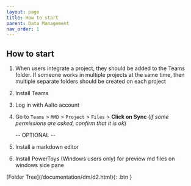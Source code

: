 ```yaml
---
layout: page
title: How to start
parent: Data Management
nav_order: 1
---
```


## How to start

1. When users integrate a project, they should be added to the Teams folder. If someone works in multiple projects at the same time, then multiple separate folders should be created on each project
2. Install Teams
3. Log in with Aalto account
4. Go to `Teams` > `MMD` > `Project` > `Files` > **Click on Sync** 
(*if some permissions are asked, confirm that it is ok*)

	-- OPTIONAL --

5. Install a markdown editor
6. Install PowerToys (Windows users only) for preview md files on windows side pane

<span class="fs-3" align=right>
[Folder Tree](/documentation/dm/d2.html){: .btn }
</span>